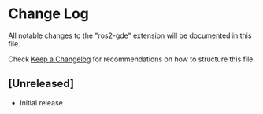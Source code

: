 # Change Log

All notable changes to the "ros2-gde" extension will be documented in this file.

Check [Keep a Changelog](http://keepachangelog.com/) for recommendations on how to structure this file.

## [Unreleased]

- Initial release